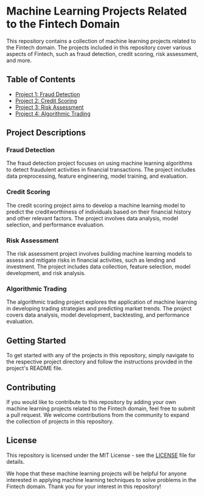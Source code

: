 # Machine Learning Projects Related to the Fintech Domain

This repository contains a collection of machine learning projects related to the Fintech domain. The projects included in this repository cover various aspects of Fintech, such as fraud detection, credit scoring, risk assessment, and more.

## Table of Contents

- [Project 1: Fraud Detection](./fraud_detection)
- [Project 2: Credit Scoring](./credit_scoring)
- [Project 3: Risk Assessment](./risk_assessment)
- [Project 4: Algorithmic Trading](./algorithmic_trading)

## Project Descriptions

### Fraud Detection

The fraud detection project focuses on using machine learning algorithms to detect fraudulent activities in financial transactions. The project includes data preprocessing, feature engineering, model training, and evaluation.

### Credit Scoring

The credit scoring project aims to develop a machine learning model to predict the creditworthiness of individuals based on their financial history and other relevant factors. The project involves data analysis, model selection, and performance evaluation.

### Risk Assessment

The risk assessment project involves building machine learning models to assess and mitigate risks in financial activities, such as lending and investment. The project includes data collection, feature selection, model development, and risk analysis.

### Algorithmic Trading

The algorithmic trading project explores the application of machine learning in developing trading strategies and predicting market trends. The project covers data analysis, model development, backtesting, and performance evaluation.

## Getting Started

To get started with any of the projects in this repository, simply navigate to the respective project directory and follow the instructions provided in the project's README file.

## Contributing

If you would like to contribute to this repository by adding your own machine learning projects related to the Fintech domain, feel free to submit a pull request. We welcome contributions from the community to expand the collection of projects in this repository.

## License

This repository is licensed under the MIT License - see the [LICENSE](./LICENSE) file for details.

We hope that these machine learning projects will be helpful for anyone interested in applying machine learning techniques to solve problems in the Fintech domain. Thank you for your interest in this repository!
